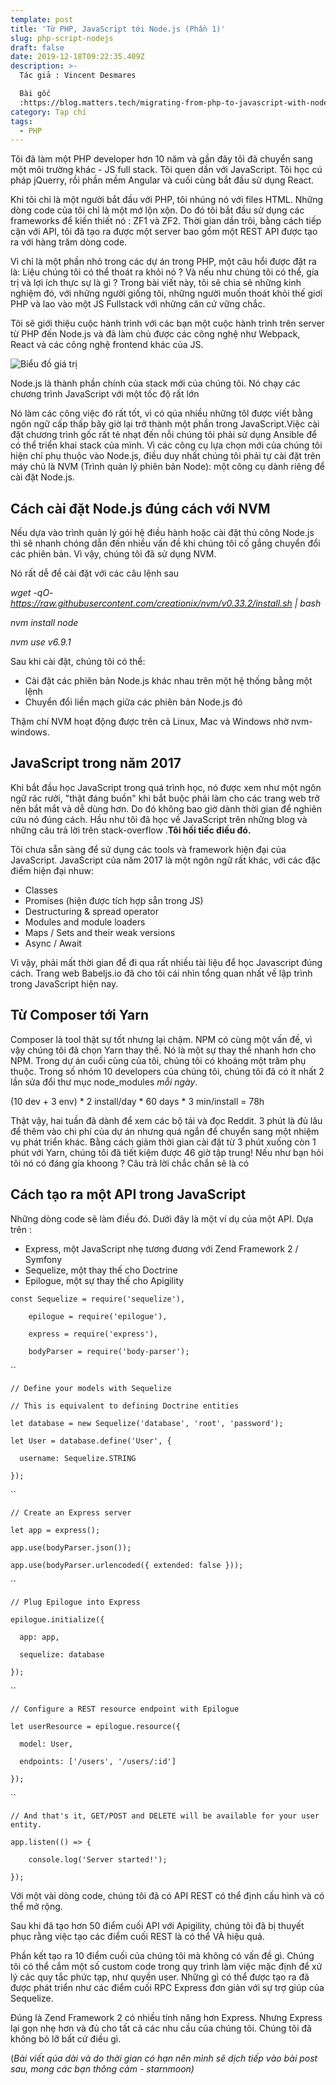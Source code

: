 ```yaml
---
template: post
title: 'Từ PHP, JavaScript tới Node.js (Phần 1)'
slug: php-script-nodejs
draft: false
date: 2019-12-18T09:22:35.409Z
description: >-
  Tác giả : Vincent Desmares

  Bài gốc
  :https://blog.matters.tech/migrating-from-php-to-javascript-with-node-js-155534498b58
category: Tạp chí
tags:
  - PHP
---
```

Tôi đã làm một PHP developer hơn 10 năm và gần đây tôi đã chuyển sang một môi trường khác - JS full stack. Tôi quen dần với JavaScript. Tôi học cú pháp jQuerry, rồi phần mềm Angular và cuối cùng bắt đầu sử dụng React.

Khi tôi chỉ là một người bắt đầu với PHP, tôi nhúng nó với files HTML. Những dòng code của tôi chỉ là một mớ lộn xộn. Do đó tôi bắt đầu sử dụng các frameworks để kiến thiết nó : ZF1 và ZF2. Thời gian dần trôi, bằng cách tiếp cận với API, tôi đã tạo ra được một server bao gồm một REST API được tạo ra với hàng trăm dòng code.

Vì chỉ là một phần nhỏ trong các dự án trong PHP, một câu hổi được đặt ra là: Liệu chúng tôi có thể  thoát ra khỏi nó ? Và nếu như chúng tôi có thể, gía trị và lợi ích thực sự là gì ? Trong bài viết này, tôi sẽ chia sẻ những kinh nghiệm đó, với những người giống tôi, những người muốn thoát khỏi thế giơí PHP và lao vào một JS Fullstack với những căn cứ vững chắc.

Tôi sẽ giới thiệu cuộc hành trình với các bạn một cuộc hành trình trên server từ PHP đến Node.js và đã làm chủ được các công nghệ như Webpack, React và các công nghệ frontend khác của JS.



![](/media/1_n3whc6qht89rh1gzarkepq.png "Biểu đồ giá trị")

Node.js là thành phần chính của stack mới của chúng tôi. Nó chạy các chương trình JavaScript với một tốc độ rất lớn

Nó làm các công việc đó rất tốt, vì có qúa nhiều những tôl được viết bằng ngôn ngữ cấp thấp bây giờ lại trở thành một phần trong JavaScript.Việc cài đặt chương trình gốc rất tẻ nhạt đến nỗi chúng tôi phải sử dụng Ansible để có thể triển khai stack của mình. Vì các công cụ lựa chọn mới của chúng tôi hiện chỉ phụ thuộc vào Node.js, điều duy nhất chúng tôi phải tự cài đặt trên máy chủ là NVM (Trình quản lý phiên bản Node): một công cụ dành riêng để cài đặt Node.js.

## **Cách cài đặt Node.js đúng cách với NVM**

Nếu dựa vào trình quản lý gói hệ điều hành hoặc cài đặt thủ công Node.js thì sẽ  nhanh chóng dẫn đến nhiều vấn đề khi chúng tôi cố gắng chuyển đổi các phiên bản. Vì vậy, chúng tôi đã sử dụng NVM.

Nó rất dễ để cài đặt với các câu lệnh sau

_wget -qO- https://raw.githubusercontent.com/creationix/nvm/v0.33.2/install.sh | bash_

_nvm install node_

_nvm use v6.9.1_

Sau khi cài đặt, chúng tôi có thể:

* Cài đặt các phiên bản Node.js khác nhau trên một hệ thống bằng một lệnh
* Chuyển đổi liền mạch giữa các phiên bản Node.js đó

Thậm chí  NVM hoạt động được trên cả Linux, Mac và Windows nhờ nvm-windows.

## **JavaScript trong năm 2017**

Khi bắt đầu học JavaScript trong quá trình học, nó được xem như một ngôn ngữ rác rưởi, "thật đáng buồn" khi bắt buộc phải làm cho các trang web trở nên bắt mắt và dễ dùng hơn. Do đó không bao giờ dành thời gian để nghiên cứu nó đúng cách. Hầu như tôi đã học về JavaScript trên những blog và những câu trả lời trên stack-overflow .**Tôi hối tiếc điều đó.**

Tôi chưa sẵn sàng để sử dụng các tools và framework hiện đại của JavaScript. JavaScript của năm 2017 là một ngôn ngữ rất khác, với các đặc điểm hiện đại nhuw:

* Classes
* Promises (hiện được tích hợp sẵn trong JS)
* Destructuring & spread operator
* Modules and module loaders
* Maps / Sets and their weak versions
* Async / Await

Vì vậy, phải mất thời gian để đi qua rất nhiều tài liệu để học Javascript đúng cách. Trang web Babeljs.io đã cho tôi cái nhìn tổng quan nhất về lập trình trong JavaScript hiện nay.

## Từ Composer tới Yarn

Composer là tool thật sự tốt nhưng lại chậm. NPM có cùng một vấn đề, vì vậy chúng tôi đã chọn Yarn thay thế. Nó là một sự thay thế nhanh hơn cho NPM. Trong dự án cuối cùng của tôi, chúng tôi có khoảng một trăm phụ thuộc. Trong số nhóm 10 developers của chúng tôi, chúng tôi đã có ít nhất 2 lần sửa đổi thư mục node_modules _mỗi ngày_.

(10 dev + 3 env) \* 2 install/day \* 60 days * 3 min/install = 78h

Thật vậy, hai tuần đã dành để xem các bộ tải và đọc Reddit. 3 phút là đủ lâu để thêm vào chi phí của dự án nhưng quá ngắn để chuyển sang một nhiệm vụ phát triển khác. Bằng cách giảm thời gian cài đặt từ 3 phút xuống còn 1 phút với Yarn, chúng tôi đã tiết kiệm được 46 giờ tập trung! Nếu như bạn hỏi tôi nó có đáng gía khoong ? Câu trả lời chắc chắn sẽ là có

## Cách tạo ra một API trong JavaScript

Những dòng code sẽ làm điều đó. Dưới đây là một ví dụ của một API. Dựa trên :

* Express, một JavaScript nhẹ tương đương với Zend Framework 2 / Symfony
* Sequelize, một thay thế cho Doctrine
* Epilogue, một sự thay thế cho Apigility

`const Sequelize = require('sequelize'),`

`    epilogue = require('epilogue'),`

`    express = require('express'),`

`    bodyParser = require('body-parser');`

``

`// Define your models with Sequelize`

`// This is equivalent to defining Doctrine entities`

`let database = new Sequelize('database', 'root', 'password');`

`let User = database.define('User', {`

`  username: Sequelize.STRING`

`});`

``

`// Create an Express server`

`let app = express();`

`app.use(bodyParser.json());`

`app.use(bodyParser.urlencoded({ extended: false }));`

``

`// Plug Epilogue into Express`

`epilogue.initialize({`

`  app: app,`

`  sequelize: database`

`});`

``

`// Configure a REST resource endpoint with Epilogue`

`let userResource = epilogue.resource({`

`  model: User,`

`  endpoints: ['/users', '/users/:id']`

`});`

``

`// And that's it, GET/POST and DELETE will be available for your user entity.`

`app.listen(() => {`

`    console.log('Server started!');`

`});`

Với một vài dòng code, chúng tôi đã có API REST có thể định cấu hình và có thể mở rộng.

Sau khi đã tạo hơn 50 điểm cuối API với Apigility, chúng tôi đã bị thuyết phục rằng việc tạo các điểm cuối REST là có thể VÀ hiệu quả.

Phần kết tạo ra 10 điểm cuối của chúng tôi mà không có vấn đề gì. Chúng tôi có thể cắm một số custom code trong quy trình làm việc mặc định để xử lý các quy tắc phức tạp, như quyền user. Những gì có thể được tạo ra đã được phát triển như các điểm cuối RPC Express đơn giản với sự trợ giúp của Sequelize.

Đúng là Zend Framework 2 có nhiều tính năng hơn Express. Nhưng Express lại gọn nhẹ hơn và đủ cho tất cả các nhu cầu của chúng tôi. Chúng tôi đã không bỏ lỡ bất cứ điều gì.

(_Bài viết qúa dài và do thời gian có hạn nên mình sẽ dịch tiếp vào bài post sau, mong các bạn thông cảm - starnmoon)_
